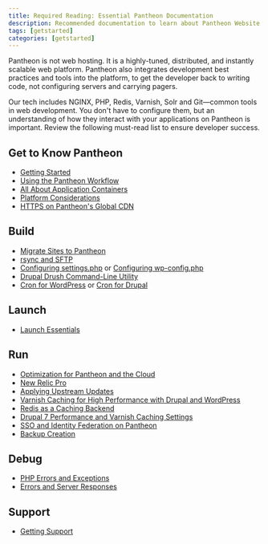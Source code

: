 ```yaml
---
title: Required Reading: Essential Pantheon Documentation
description: Recommended documentation to learn about Pantheon Website Management Platform's technologies.
tags: [getstarted]
categories: [getstarted]
---
```

Pantheon is not web hosting. It is a highly-tuned, distributed, and instantly scalable web platform. Pantheon also integrates development best practices and tools into the platform, to get the developer back to writing code, not configuring servers and carrying pagers.

Our tech includes NGINX, PHP, Redis, Varnish, Solr and Git&mdash;common tools in web development. You don't have to configure them, but an understanding of how they interact with your applications on Pantheon is important. Review the following must-read list to ensure developer success.

## Get to Know Pantheon

- [Getting Started](/docs/guides/getting-started/)  
- [Using the Pantheon Workflow](/docs/pantheon-workflow/)
- [All About Application Containers](/docs/application-containers/)
- [Platform Considerations](/docs/platform-considerations/)
- [HTTPS on Pantheon's Global CDN](/docs/https)

## Build
- [Migrate Sites to Pantheon](/docs/migrate)
- [rsync and SFTP](/docs/rsync-and-sftp)
- [Configuring settings.php](/docs/settings-php) or [Configuring wp-config.php](/docs/wp-config-php)
- [Drupal Drush Command-Line Utility](/docs/drush)
- [Cron for WordPress](/docs/wordpress-cron) or [Cron for Drupal](/docs/drupal-cron)

## Launch
- [Launch Essentials](/docs/guides/launch)

## Run
- [Optimization for Pantheon and the Cloud](/docs/cloud-optimization)
- [New Relic Pro](/docs/new-relic)
- [Applying Upstream Updates](/docs/upstream-updates)
- [Varnish Caching for High Performance with Drupal and WordPress](/docs/varnish)
- [Redis as a Caching Backend](/docs/redis)
- [Drupal 7 Performance and Varnish Caching Settings](/docs/drupal-cache)
- [SSO and Identity Federation on Pantheon](/docs/sso/)
- [Backup Creation](/docs/backups)

## Debug

- [PHP Errors and Exceptions](/docs/php-errors/)
- [Errors and Server Responses](/docs/errors-and-server-responses/)

## Support

- [Getting Support](/docs/getting-support)
